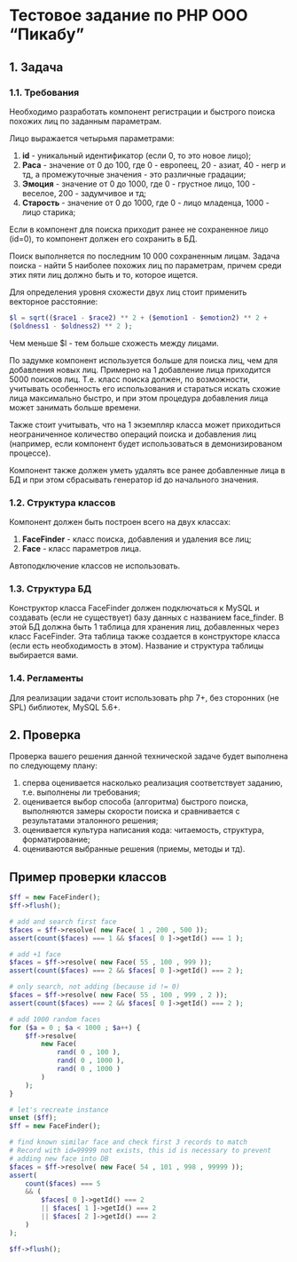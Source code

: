 # Тестовое задание по PHP ООО “Пикабу”

## 1. Задача
### 1.1. Требования

Необходимо разработать компонент регистрации и быстрого поиска похожих лиц по
заданным параметрам.

Лицо выражается четырьмя параметрами:
1. **id** - уникальный идентификатор (если 0, то это новое лицо);
2. **Раса** - значение от 0 до 100, где 0 - европеец, 20 - азиат, 40 - негр и тд, а
промежуточные значения - это различные градации;
3. **Эмоция** - значение от 0 до 1000, где 0 - грустное лицо, 100 - веселое, 200 -
задумчивое и тд;
4. **Старость** - значение от 0 до 1000, где 0 - лицо младенца, 1000 - лицо старика;

Если в компонент для поиска приходит ранее не сохраненное лицо (id=0), то
компонент должен его сохранить в БД.

Поиск выполняется по последним 10 000 сохраненным лицам. Задача поиска - найти 5
наиболее похожих лиц по параметрам, причем среди этих пяти лиц должно быть и то,
которое ищется.

Для определения уровня схожести двух лиц стоит применить векторное расстояние:
```php
$l = sqrt(($race1 - $race2) ** 2 + ($emotion1 - $emotion2) ** 2 +
($oldness1 - $oldness2) ** 2 );
```
Чем меньше $l - тем больше схожесть между лицами.

По задумке компонент используется больше для поиска лиц, чем для добавления
новых лиц. Примерно на 1 добавление лица приходится 5000 поисков лиц. Т.е. класс
поиска должен, по возможности, учитывать особенность его использования и
стараться искать схожие лица максимально быстро, и при этом процедура добавления
лица может занимать больше времени.

Также стоит учитывать, что на 1 экземпляр класса может приходиться неограниченное
количество операций поиска и добавления лиц (например, если компонент будет
использоваться в демонизированом процессе).

Компонент также должен уметь удалять все ранее добавленные лица в БД и при этом
сбрасывать генератор id до начального значения.

### 1.2. Структура классов

Компонент должен быть построен всего на двух классах:
1. **FaceFinder** - класс поиска, добавления и удаления все лиц;
2. **Face** - класс параметров лица.

Автоподключение классов не использовать.

### 1.3. Структура БД

Конструктор класса FaceFinder должен подключаться к MySQL и создавать (если не
существует) базу данных с названием face_finder. В этой БД должна быть 1 таблица
для хранения лиц, добавленных через класс FaceFinder. Эта таблица также создается
в конструкторе класса (если есть необходимость в этом). Название и структура
таблицы выбирается вами.

### 1.4. Регламенты

Для реализации задачи стоит использовать php 7+, без сторонних (не SPL) библиотек,
MySQL 5.6+.

## 2. Проверка

Проверка вашего решения данной технической задаче будет выполнена по
следующему плану:
1. сперва оценивается насколько реализация соответствует заданию, т.е.
выполнены ли требования;
2. оценивается выбор способа (алгоритма) быстрого поиска, выполняются замеры
скорости поиска и сравнивается с результатами эталонного решения;
3. оценивается культура написания кода: читаемость, структура, форматирование;
4. оцениваются выбранные решения (приемы, методы и тд).

## Пример проверки классов

```php
$ff = new FaceFinder();
$ff->flush();

# add and search first face
$faces = $ff->resolve( new Face( 1 , 200 , 500 ));
assert(count($faces) === 1 && $faces[ 0 ]->getId() === 1 );

# add +1 face
$faces = $ff->resolve( new Face( 55 , 100 , 999 ));
assert(count($faces) === 2 && $faces[ 0 ]->getId() === 2 );

# only search, not adding (because id != 0)
$faces = $ff->resolve( new Face( 55 , 100 , 999 , 2 ));
assert(count($faces) === 2 && $faces[ 0 ]->getId() === 2 );

# add 1000 random faces
for ($a = 0 ; $a < 1000 ; $a++) {
    $ff->resolve(
        new Face(
            rand( 0 , 100 ),
            rand( 0 , 1000 ),
            rand( 0 , 1000 )
        )
    );
}

# let's recreate instance
unset ($ff);
$ff = new FaceFinder();

# find known similar face and check first 3 records to match
# Record with id=99999 not exists, this id is necessary to prevent
# adding new face into DB
$faces = $ff->resolve( new Face( 54 , 101 , 998 , 99999 ));
assert(
    count($faces) === 5
    && (
        $faces[ 0 ]->getId() === 2
        || $faces[ 1 ]->getId() === 2
        || $faces[ 2 ]->getId() === 2
    )
);

$ff->flush();
```